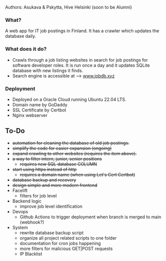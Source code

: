 Authors: Asukava & Pskytta, Hive Helsinki (soon to be Alumni)

### What?
A web app for IT job postings in Finland.
It has a crawler which updates the database daily.

### What does it do?
- Crawls through a job listing websites in search for job postings for software developer roles. It is run once a day and it updates SQLite database with new listings it finds.
- Search engine is accessible at --> www.jobdb.xyz

### Deployment
- Deployed on a Oracle Cloud running Ubuntu 22.04 LTS.
- Domain name by GoDaddy
- SSL Certificate by Certbot
- Nginx webserver

## To-Do
- ~~automation for cleaning the database of old job postings.~~
- ~~simplify the code for easier expansion (ongoing)~~
- ~~expand crawling to other websites (requires the item above).~~
- ~~a way to filter intern, junior, senior positions~~
    - ~~requires new SQL database COLUMN~~
- ~~start using https instead of http~~
    - ~~requires a domain name (when using Let's Cert Certbot)~~
- ~~database backup and recovery~~
- ~~design simple and more modern frontend~~
- Facelift
    - filters for job level
- Backend logic
    - improve job level identification
- Devops
    - Github Actions to trigger deployment when branch is merged to main (webhook?)
- System
    - rewrite database backup script
    - organize all project related scripts to one folder
    - documentation for cron jobs happening
    - more filters for malicious GET|POST requests
    - IP Blacklist
